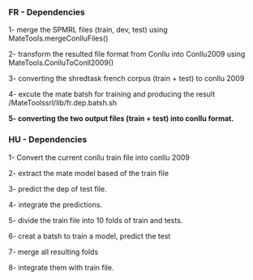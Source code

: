 ### FR - Dependencies
1- merge the SPMRL files (train, dev, test) using MateTools.mergeConlluFiles()

2- transform the resulted file format from Conllu into Conllu2009 using MateTools.ConlluToConll2009()

3- converting the shredtask french corpus (train + test) to conllu 2009

4- excute the mate batsh for training and producing the result /MateToolssrl/lib/fr.dep.batsh.sh

**5- converting the two output files (train + test) into conllu format.**


### HU - Dependencies

1- Convert the current conllu train file into conllu 2009

2- extract the mate model based of the train file

3- predict the dep of test file. 

4- integrate the predictions.

5- divide the train file into 10 folds of train and tests. 

6- creat a batsh to train a model, predict the test

7- merge all resulting folds

8- integrate them with train file. 
 
